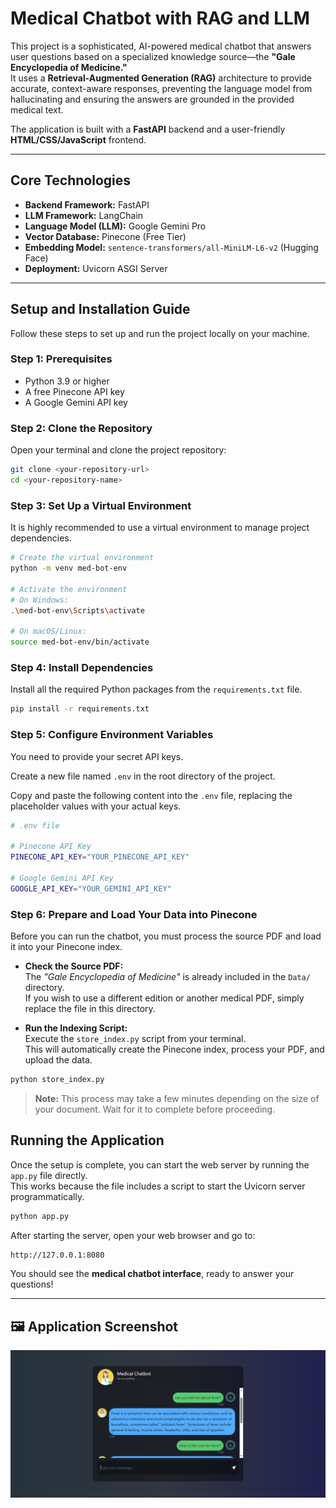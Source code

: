 # Medical Chatbot with RAG and LLM

This project is a sophisticated, AI-powered medical chatbot that answers user questions based on a specialized knowledge source—the **"Gale Encyclopedia of Medicine."**  
It uses a **Retrieval-Augmented Generation (RAG)** architecture to provide accurate, context-aware responses, preventing the language model from hallucinating and ensuring the answers are grounded in the provided medical text.

The application is built with a **FastAPI** backend and a user-friendly **HTML/CSS/JavaScript** frontend.

---

## Core Technologies

- **Backend Framework:** FastAPI  
- **LLM Framework:** LangChain  
- **Language Model (LLM):** Google Gemini Pro  
- **Vector Database:** Pinecone (Free Tier)  
- **Embedding Model:** `sentence-transformers/all-MiniLM-L6-v2` (Hugging Face)  
- **Deployment:** Uvicorn ASGI Server  

---

## Setup and Installation Guide

Follow these steps to set up and run the project locally on your machine.


### **Step 1: Prerequisites**

- Python 3.9 or higher  
- A free Pinecone API key  
- A Google Gemini API key  



### **Step 2: Clone the Repository**

Open your terminal and clone the project repository:

```bash
git clone <your-repository-url>
cd <your-repository-name>
```



### **Step 3: Set Up a Virtual Environment**

It is highly recommended to use a virtual environment to manage project dependencies.

```bash
# Create the virtual environment
python -m venv med-bot-env

# Activate the environment
# On Windows:
.\med-bot-env\Scripts\activate

# On macOS/Linux:
source med-bot-env/bin/activate
```



### **Step 4: Install Dependencies**

Install all the required Python packages from the `requirements.txt` file.

```bash
pip install -r requirements.txt
```



### **Step 5: Configure Environment Variables**

You need to provide your secret API keys.

Create a new file named `.env` in the root directory of the project.

Copy and paste the following content into the `.env` file, replacing the placeholder values with your actual keys.

```bash
# .env file

# Pinecone API Key
PINECONE_API_KEY="YOUR_PINECONE_API_KEY"

# Google Gemini API Key
GOOGLE_API_KEY="YOUR_GEMINI_API_KEY"
```

### **Step 6: Prepare and Load Your Data into Pinecone**

Before you can run the chatbot, you must process the source PDF and load it into your Pinecone index.

- **Check the Source PDF:**  
  The *"Gale Encyclopedia of Medicine"* is already included in the `Data/` directory.  
  If you wish to use a different edition or another medical PDF, simply replace the file in this directory.

- **Run the Indexing Script:**  
  Execute the `store_index.py` script from your terminal.  
  This will automatically create the Pinecone index, process your PDF, and upload the data.

```bash
python store_index.py
```

> **Note:** This process may take a few minutes depending on the size of your document. Wait for it to complete before proceeding.


## Running the Application

Once the setup is complete, you can start the web server by running the `app.py` file directly.  
This works because the file includes a script to start the Uvicorn server programmatically.

```bash
python app.py
```

After starting the server, open your web browser and go to:
```bash
http://127.0.0.1:8080
```
You should see the **medical chatbot interface**, ready to answer your questions!

---

## 🖼️ Application Screenshot  

![Medical Chatbot Screenshot](https://github.com/viplavs2004/Med-bot/blob/main/med-bot-frontend.PNG)

